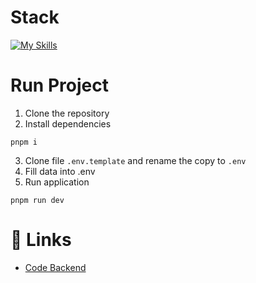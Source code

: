 # Stack

[![My Skills](https://skillicons.dev/icons?i=react,ts,tailwind)](https://skillicons.dev)

# Run Project
1. Clone the repository
2. Install dependencies
```
pnpm i
```
3. Clone file ```.env.template``` and rename the copy to ```.env```
4. Fill data into .env
6. Run application
```
pnpm run dev
```

# 🔗 Links
- [Code Backend](https://github.com/isakiDev/nest-fashion-like)
